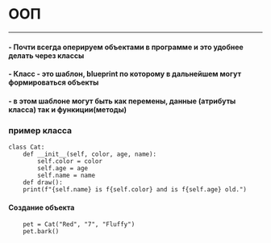 # ООП

------------


#### - Почти всегда оперируем объектами в программе и это удобнее делать через классы
#### - Класс - это шаблон, blueprint по которому в дальнейшем могут формироваться объекты 
#### - в этом шаблоне могут быть как перемены, данные (атрибуты класса) так и функиции(методы) 

### пример класса 
    class Cat:
		def __init__(self, color, age, name):
			self.color = color
			self.age = age
			self.name = name
		def draw():
		print(f"{self.name} is f{self.color} and is f{self.age} old.")

#### Создание объекта
		pet = Cat("Red", "7", "Fluffy")
		pet.bark()  

